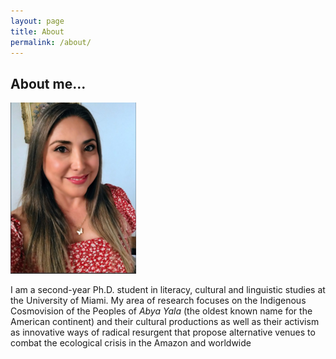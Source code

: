 ```yaml
---
layout: page
title: About 
permalink: /about/
---
```


## About me... 

<img src="https://github.com/lulischmader/lulischmader.github.io/blob/master/images/Luli.png" alt="Luli photo"> 


I am a second-year Ph.D. student in literacy, cultural and linguistic studies at the University of Miami. My area of research focuses on the Indigenous Cosmovision of the Peoples of *Abya Yala* (the oldest known name for the American continent) and their cultural productions as well as their activism as innovative ways of radical resurgent that propose alternative venues to combat the ecological crisis in the Amazon and worldwide
